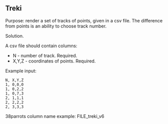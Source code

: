 ## Treki

Purpose: render a set of tracks of points, given in a csv file.
The difference from points is an ability to choose track number.

Solution.

A csv file should contain columns:
* N - number of track. Required.
* X,Y,Z - coordinates of points. Required.

Example input:
```
N, X,Y,Z
1, 0,0,0
1, 0,2,2
1, 0,7,3
2, 1,1,1
2, 2,2,2
2, 3,3,3
```

38parrots column name example: FILE_treki_v6